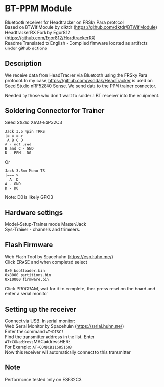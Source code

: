 # BT-PPM Module
Bluetooth receiver for Headtracker on FRSky Para protocol  
Based on BTWifiModule by dlktdr (https://github.com/dlktdr/BTWifiModule)  
HeadtrackerRX Fork by Egor812 (https://github.com/Egor812/HeadtrackerRX)  
Readme Translated to English - Compiled firmware located as artifacts under github actions  

## Description
We receive data from HeadTracker via Bluetooth using the FRSky Para protocol. In my case, https://github.com/ysoldak/HeadTracker is used on Seed Studio nRF52840 Sense. We send data to the PPM trainer connector.  

Needed by those who don't want to solder a BT receiver into the equipment.  

## Soldering Connector for Trainer
Seed Studio XIAO-ESP32C3  
```
Jack 3.5 4pin TRRS  
|= = = >  
 A B C D  
A - not used
B and C - GND  
D - PPM - D0  
```
Or  
```
Jack 3.5mm Mono TS  
|=== >  
  A  D  
A - GND  
D - D0  
```
Note: D0 is likely GPIO3  

## Hardware settings
Model-Setup-Trainer mode Master/Jack  
Sys-Trainer - channels and trimmers.  

## Flash Firmware
Web Flash Tool by Spacehuhn (https://esp.huhn.me/)  
Click ERASE and when completed select  
```
0x0 bootloader.bin  
0x8000 partitions.bin  
0x10000 firmware.bin
```
Click PROGRAM, wait for it to complete, then press reset on the board and enter a serial monitor  

## Setting up the receiver
Connect via USB. In serial monitor:  
Web Serial Monitor by Spacehuhn (https://serial.huhn.me/)  
Enter the command ```AT+DISC?```  
Find the transmitter address in the list. Enter ```AT+CONaddress```MACaddressHERE  
For Example: ```AT+CONDCB116851608```  
Now this receiver will automatically connect to this transmitter  

## Note
Performance tested only on ESP32C3  
